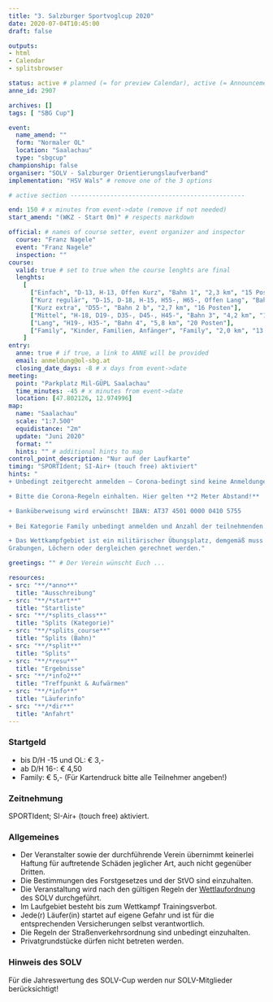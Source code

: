 ```yaml
---
title: "3. Salzburger Sportvoglcup 2020"
date: 2020-07-04T10:45:00
draft: false

outputs:
- html
- Calendar
- splitsbrowser

status: active # planned (= for preview Calendar), active (= Announcement...), done (=Results...), canceled (for canceled events)
anne_id: 2907

archives: []
tags: [ "SBG Cup"]

event:
  name_amend: ""
  form: "Normaler OL"
  location: "Saalachau"
  type: "sbgcup"
championship: false
organiser: "SOLV - Salzburger Orientierungslaufverband"
implementation: "HSV Wals" # remove one of the 3 options

# active section ------------------------------------------------

end: 150 # x minutes from event->date (remove if not needed)
start_amend: "(WKZ - Start 0m)" # respects markdown

official: # names of course setter, event organizer and inspector
  course: "Franz Nagele"
  event: "Franz Nagele"
  inspection: ""
course:
  valid: true # set to true when the course lenghts are final
  lenghts:
    [
      ["Einfach", "D-13, H-13, Offen Kurz", "Bahn 1", "2,3 km", "15 Posten"],
      ["Kurz regulär", "D-15, D-18, H-15, H55-, H65-, Offen Lang", "Bahn 2 a", "3,3 km", "18 Posten"],
      ["Kurz extra", "D55-", "Bahn 2 b", "2,7 km", "16 Posten"],
      ["Mittel", "H-18, D19-, D35-, D45-, H45-", "Bahn 3", "4,2 km", "14 Posten"],
      ["Lang", "H19-, H35-", "Bahn 4", "5,8 km", "20 Posten"],
      ["Family", "Kinder, Familien, Anfänger", "Family", "2,0 km", "13 Posten"]
    ]
entry:
  anne: true # if true, a link to ANNE will be provided
  email: anmeldung@ol-sbg.at
  closing_date_days: -8 # x days from event->date
meeting:
  point: "Parkplatz Mil-GÜPL Saalachau"
  time_minutes: -45 # x minutes from event->date
  location: [47.802126, 12.974996]
map:
  name: "Saalachau"
  scale: "1:7.500"
  equidistance: "2m"
  update: "Juni 2020"
  format: ""
  hints: "" # additional hints to map
control_point_description: "Nur auf der Laufkarte"
timing: "SPORTIdent; SI-Air+ (touch free) aktiviert"
hints: "
+ Unbedingt zeitgerecht anmelden – Corona-bedingt sind keine Anmeldungen vor Ort erwünscht!

+ Bitte die Corona-Regeln einhalten. Hier gelten **2 Meter Abstand!**

+ Banküberweisung wird erwünscht! IBAN: AT37 4501 0000 0410 5755
  
+ Bei Kategorie Family unbedingt anmelden und Anzahl der teilnehmenden Familienmitglieder angeben!

+ Das Wettkampfgebiet ist ein militärischer Übungsplatz, demgemäß muss immer mit
Grabungen, Löchern oder dergleichen gerechnet werden."

greetings: "" # Der Verein wünscht Euch ...

resources:
- src: "**/*anno**"
  title: "Ausschreibung"
- src: "**/*start**"
  title: "Startliste"
- src: "**/*splits_class**"
  title: "Splits (Kategorie)"
- src: "**/*splits_course**"
  title: "Splits (Bahn)"
- src: "**/*split**"
  title: "Splits"
- src: "**/*resu**"
  title: "Ergebnisse"
- src: "**/*info2**"
  title: "Treffpunkt & Aufwärmen"
- src: "**/*info**"
  title: "Läuferinfo"
- src: "**/*dir**"
  title: "Anfahrt"
---
```


### Startgeld

- bis D/H -15 und OL: € 3,-
- ab D/H 16-: € 4,50
- Family: € 5,- (Für Kartendruck bitte alle Teilnehmer angeben!)

### Zeitnehmung

SPORTIdent; SI-Air+ (touch free) aktiviert.

### Allgemeines

- Der Veranstalter sowie der durchführende Verein übernimmt keinerlei Haftung für auftretende Schäden jeglicher Art, auch nicht gegenüber Dritten.
- Die Bestimmungen des Forstgesetzes und der StVO sind einzuhalten.
- Die Veranstaltung wird nach den gültigen Regeln der [Wettlaufordnung](../../wettlaufordnung) des SOLV durchgeführt.
- Im Laufgebiet besteht bis zum Wettkampf Trainingsverbot.
- Jede\(r) Läufer(in) startet auf eigene Gefahr und ist für die entsprechenden Versicherungen selbst verantwortlich.
- Die Regeln der Straßenverkehrsordnung sind unbedingt einzuhalten.
- Privatgrundstücke dürfen nicht betreten werden.

### Hinweis des SOLV

Für die Jahreswertung des SOLV-Cup werden nur SOLV-Mitglieder berücksichtigt!
